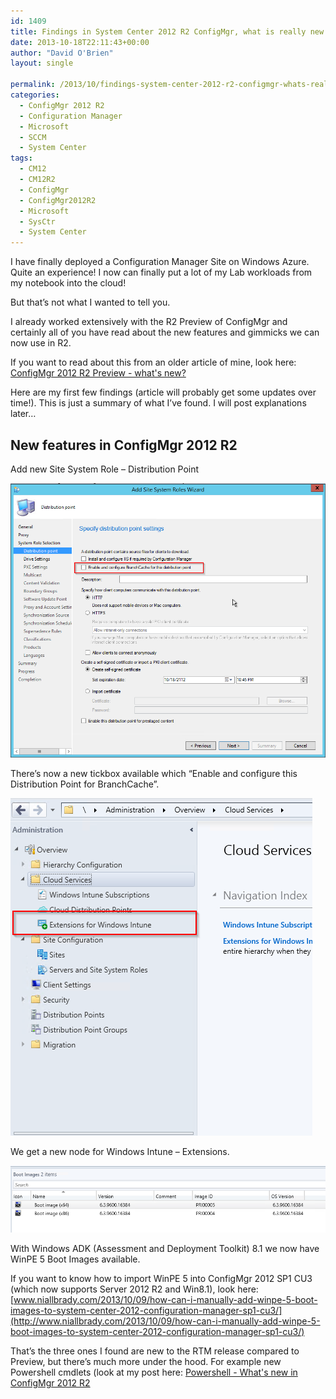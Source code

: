 ```yaml
---
id: 1409
title: Findings in System Center 2012 R2 ConfigMgr, what is really new
date: 2013-10-18T22:11:43+00:00
author: "David O'Brien"
layout: single

permalink: /2013/10/findings-system-center-2012-r2-configmgr-whats-really-new/
categories:
  - ConfigMgr 2012 R2
  - Configuration Manager
  - Microsoft
  - SCCM
  - System Center
tags:
  - CM12
  - CM12R2
  - ConfigMgr
  - ConfigMgr2012R2
  - Microsoft
  - SysCtr
  - System Center
---
```

I have finally deployed a Configuration Manager Site on Windows Azure. Quite an experience! I now can finally put a lot of my Lab workloads from my notebook into the cloud!

But that’s not what I wanted to tell you.

I already worked extensively with the R2 Preview of ConfigMgr and certainly all of you have read about the new features and gimmicks we can now use in R2.

If you want to read about this from an older article of mine, look here: [ConfigMgr 2012 R2 Preview - what's new?](/2013/06/25/configmgr-2012-r2-whats-new/)

Here are my first few findings (article will probably get some updates over time!). This is just a summary of what I’ve found. I will post explanations later…

## New features in ConfigMgr 2012 R2

Add new Site System Role – Distribution Point

![Add new Distribution Point](/media/2013/10/image9.png)

There’s now a new tickbox available which “Enable and configure this Distribution Point for BranchCache”.

![Extensions for Windows Intune](/media/2013/10/image10.png)

We get a new node for Windows Intune – Extensions.

![Boot images](/media/2013/10/image11.png)

With Windows ADK (Assessment and Deployment Toolkit) 8.1 we now have WinPE 5 Boot Images available.

If you want to know how to import WinPE 5 into ConfigMgr 2012 SP1 CU3 (which now supports Server 2012 R2 and Win8.1), look here: [www.niallbrady.com/2013/10/09/how-can-i-manually-add-winpe-5-boot-images-to-system-center-2012-configuration-manager-sp1-cu3/](http://www.niallbrady.com/2013/10/09/how-can-i-manually-add-winpe-5-boot-images-to-system-center-2012-configuration-manager-sp1-cu3/)

That’s the three ones I found are new to the RTM release compared to Preview, but there’s much more under the hood. For example new Powershell cmdlets (look at my post here: [Powershell - What's new in ConfigMgr 2012 R2](/2013/10/powershell-whats-new-in-configmgr2012r2/)


